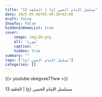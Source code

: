 ```yaml
---
title: "مسلسل الإمام الحسن (ع) | الحلقة 13"
date: 2025-05-06T05:49:34+03:00
draft: false
ShowToc: False
hiddenInHomeList: true
cover:
    image: img/10.png
    alt: 'صورة'
    caption: ''
    hidden: true
summary: ""
tags: ["مسلسل الإمام الحسن (ع)"]
categories: []
---
```


{{< youtube obegvxe7Tww >}}  
<br>
مسلسل الإمام الحسن (ع) | الحلقة 13
